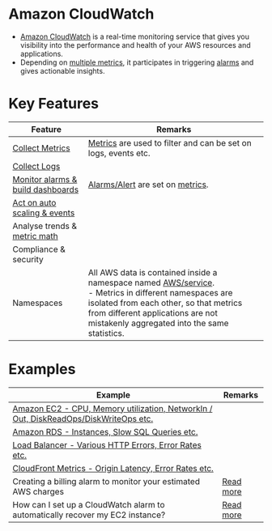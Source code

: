 # Amazon CloudWatch
- [Amazon CloudWatch](https://aws.amazon.com/cloudwatch/) is a real-time monitoring service that gives you visibility into the performance and health of your AWS resources and applications. 
- Depending on [multiple metrics](CloudwatchMetrics.md), it participates in triggering [alarms](CloudwatchAlarms.md) and gives actionable insights.

# Key Features

| Feature                                                                       | Remarks                                                                                                                                                                                                                                                                                                                 |
|-------------------------------------------------------------------------------|-------------------------------------------------------------------------------------------------------------------------------------------------------------------------------------------------------------------------------------------------------------------------------------------------------------------------|
| [Collect Metrics](CloudwatchMetrics.md)                                       | [Metrics](CloudwatchMetrics.md) are used to filter and can be set on logs, events etc.                                                                                                                                                                                                                                  |
| [Collect Logs](CloudwatchLogs.md)                                             |                                                                                                                                                                                                                                                                                                                         |
| [Monitor alarms & build dashboards](CloudwatchAlarms.md)                      | [Alarms/Alert](CloudwatchAlarms.md) are set on [metrics](CloudwatchMetrics.md).                                                                                                                                                                                                                                         |
| [Act on auto scaling & events](../../5_AutoScaling/Readme.md)                |                                                                                                                                                                                                                                                                                                                         |
| Analyse trends & [metric math](../../5_AutoScaling/ScalingPolicies/SQSBasedScalingPolicy.md) |                                                                                                                                                                                                                                                                                                                         |
| Compliance & security                                                         |                                                                                                                                                                                                                                                                                                                         |
| Namespaces                                                                    | All AWS data is contained inside a namespace named [AWS/service](https://docs.aws.amazon.com/cloud-map/latest/dg/working-with-namespaces.html).<br/>- Metrics in different namespaces are isolated from each other, so that metrics from different applications are not mistakenly aggregated into the same statistics. |

# Examples

| Example                                                                                                                                             | Remarks                                                                                                                    |
|-----------------------------------------------------------------------------------------------------------------------------------------------------|----------------------------------------------------------------------------------------------------------------------------|
| [Amazon EC2 - CPU, Memory utilization, NetworkIn / Out, DiskReadOps/DiskWriteOps etc.](../../2_Compute/AmazonEC2/Readme.md)                 |                                                                                                                            |
| [Amazon RDS - Instances, Slow SQL Queries etc. ](../../1_Databases/AmazonRDS/Readme.md)                                                      |                                                                                                                            |
| [Load Balancer - Various HTTP Errors, Error Rates etc.](../../16_NetworkingAndContentDelivery/2_ApplicationNetworking/ElasticLoadBalancer/Readme.md) |                                                                                                                            |
| [CloudFront Metrics - Origin Latency, Error Rates etc. ](https://docs.aws.amazon.com/AmazonCloudWatch/latest/monitoring/working_with_metrics.html)  |                                                                                                                            |
| Creating a billing alarm to monitor your estimated AWS charges                                                                                      | [Read more](https://docs.aws.amazon.com/AmazonCloudWatch/latest/monitoring/monitor_estimated_charges_with_cloudwatch.html) |
| How can I set up a CloudWatch alarm to automatically recover my EC2 instance?                                                                       | [Read more](https://aws.amazon.com/premiumsupport/knowledge-center/automatic-recovery-ec2-cloudwatch/)                     |